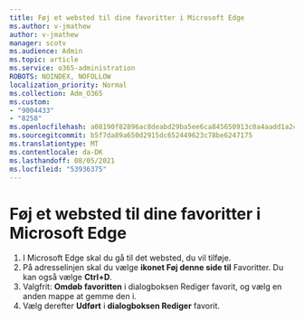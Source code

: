 ```yaml
---
title: Føj et websted til dine favoritter i Microsoft Edge
ms.author: v-jmathew
author: v-jmathew
manager: scotv
ms.audience: Admin
ms.topic: article
ms.service: o365-administration
ROBOTS: NOINDEX, NOFOLLOW
localization_priority: Normal
ms.collection: Adm_O365
ms.custom:
- "9004433"
- "8258"
ms.openlocfilehash: a08190f82896ac8deabd29ba5ee6ca845650913c0a4aadd1a2cd3239d27b8a8d
ms.sourcegitcommit: b5f7da89a650d2915dc652449623c78be6247175
ms.translationtype: MT
ms.contentlocale: da-DK
ms.lasthandoff: 08/05/2021
ms.locfileid: "53936375"
---
```

# <a name="add-a-site-to-your-favorites-in-microsoft-edge"></a>Føj et websted til dine favoritter i Microsoft Edge

1. I Microsoft Edge skal du gå til det websted, du vil tilføje.
2. På adresselinjen skal du vælge **ikonet Føj denne side til** Favoritter. Du kan også vælge **Ctrl+D**.
3. Valgfrit: **Omdøb favoritten** i dialogboksen Rediger favorit, og vælg en anden mappe at gemme den i.
4. Vælg derefter **Udført** i **dialogboksen Rediger** favorit.
